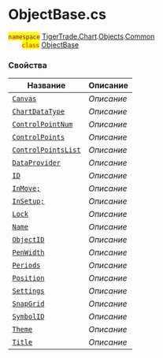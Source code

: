 
# ObjectBase.cs
<mark style="color:purple;">`namespace`</mark> [TigerTrade.Chart](../../../../../TigerTrade.Chart.md).[Objects](../../../../../TigerTrade.Chart/Objects.md).[Common](../../../../../TigerTrade.Chart/Objects/Common.md)  
&nbsp;&nbsp;&nbsp;&nbsp;&nbsp;&nbsp;&nbsp;<mark style="color:red;">`class`</mark> [ObjectBase](../../ObjectBase.cs.md)

### Свойства
| Название | Описание |
| --- | --- |
| [`Canvas`](./Свойства/Canvas.md) | *Описание* |
| [`ChartDataType`](./Свойства/ChartDataType.md) | *Описание* |
| [`ControlPointNum`](./Свойства/ControlPointNum.md) | *Описание* |
| [`ControlPoints`](./Свойства/ControlPoints.md) | *Описание* |
| [`ControlPointsList`](./Свойства/ControlPointsList.md) | *Описание* |
| [`DataProvider`](./Свойства/DataProvider.md) | *Описание* |
| [`ID`](./Свойства/ID.md) | *Описание* |
| [`InMove;`](./Свойства/InMove;.md) | *Описание* |
| [`InSetup;`](./Свойства/InSetup;.md) | *Описание* |
| [`Lock`](./Свойства/Lock.md) | *Описание* |
| [`Name`](./Свойства/Name.md) | *Описание* |
| [`ObjectID`](./Свойства/ObjectID.md) | *Описание* |
| [`PenWidth`](./Свойства/PenWidth.md) | *Описание* |
| [`Periods`](./Свойства/Periods.md) | *Описание* |
| [`Position`](./Свойства/Position.md) | *Описание* |
| [`Settings`](./Свойства/Settings.md) | *Описание* |
| [`SnapGrid`](./Свойства/SnapGrid.md) | *Описание* |
| [`SymbolID`](./Свойства/SymbolID.md) | *Описание* |
| [`Theme`](./Свойства/Theme.md) | *Описание* |
| [`Title`](./Свойства/Title.md) | *Описание* |
